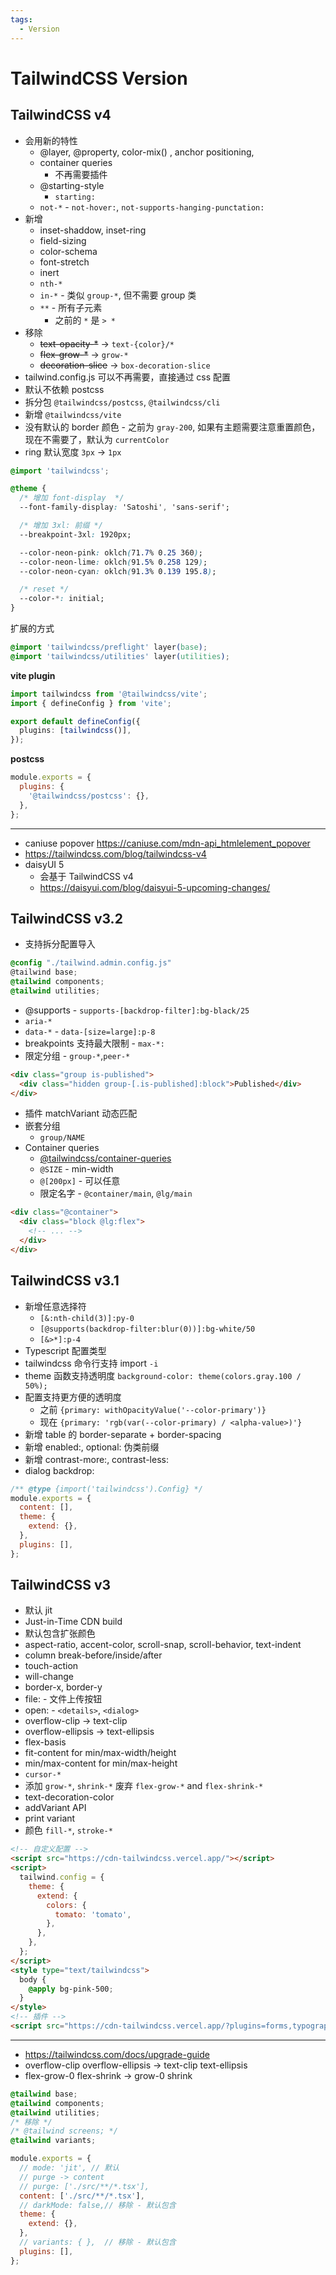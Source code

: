 ```yaml
---
tags:
  - Version
---
```


# TailwindCSS Version

## TailwindCSS v4

- 会用新的特性
  - @layer, @property, color-mix() , anchor positioning,
  - container queries
    - 不再需要插件
  - @starting-style
    - `starting:`
  - `not-*` - `not-hover:`, `not-supports-hanging-punctation:`
- 新增
  - inset-shaddow, inset-ring
  - field-sizing
  - color-schema
  - font-stretch
  - inert
  - `nth-*`
  - `in-*` - 类似 `group-*`, 但不需要 group 类
  - `**` - 所有子元素
    - 之前的 `*` 是 `> *`
- 移除
  - ~~text-opacity-\*~~ -> `text-{color}/*`
  - ~~flex-grow-\*~~ -> `grow-*`
  - ~~decoration-slice~~ -> `box-decoration-slice`
- tailwind.config.js 可以不再需要，直接通过 css 配置
- 默认不依赖 postcss
- 拆分包 `@tailwindcss/postcss`, `@tailwindcss/cli`
- 新增 `@tailwindcss/vite`
- 没有默认的 border 颜色 - 之前为 `gray-200`, 如果有主题需要注意重置颜色，现在不需要了，默认为 `currentColor`
- ring 默认宽度 `3px` -> `1px`

```css
@import 'tailwindcss';

@theme {
  /* 增加 font-display  */
  --font-family-display: 'Satoshi', 'sans-serif';

  /* 增加 3xl: 前缀 */
  --breakpoint-3xl: 1920px;

  --color-neon-pink: oklch(71.7% 0.25 360);
  --color-neon-lime: oklch(91.5% 0.258 129);
  --color-neon-cyan: oklch(91.3% 0.139 195.8);

  /* reset */
  --color-*: initial;
}
```

扩展的方式

```css
@import 'tailwindcss/preflight' layer(base);
@import 'tailwindcss/utilities' layer(utilities);
```

**vite plugin**

```ts title="vite.config.ts"
import tailwindcss from '@tailwindcss/vite';
import { defineConfig } from 'vite';

export default defineConfig({
  plugins: [tailwindcss()],
});
```

**postcss**

```js title="postcss.config.js"
module.exports = {
  plugins: {
    '@tailwindcss/postcss': {},
  },
};
```

---

- caniuse popover https://caniuse.com/mdn-api_htmlelement_popover
- https://tailwindcss.com/blog/tailwindcss-v4
- daisyUI 5
  - 会基于 TailwindCSS v4
  - https://daisyui.com/blog/daisyui-5-upcoming-changes/

## TailwindCSS v3.2

- 支持拆分配置导入

```css
@config "./tailwind.admin.config.js"
@tailwind base;
@tailwind components;
@tailwind utilities;
```

- @supports - `supports-[backdrop-filter]:bg-black/25`
- `aria-*`
- `data-*` - `data-[size=large]:p-8`
- breakpoints 支持最大限制 - `max-*:`
- 限定分组 - `group-*`,`peer-*`

```html
<div class="group is-published">
  <div class="hidden group-[.is-published]:block">Published</div>
</div>
```

- 插件 matchVariant 动态匹配
- 嵌套分组
  - `group/NAME`
- Container queries
  - [@tailwindcss/container-queries](https://github.com/tailwindlabs/tailwindcss-container-queries)
  - `@SIZE` - min-width
  - `@[200px]` - 可以任意
  - 限定名字 - `@container/main`, `@lg/main`

```html
<div class="@container">
  <div class="block @lg:flex">
    <!-- ... -->
  </div>
</div>
```

## TailwindCSS v3.1

- 新增任意选择符
  - `[&:nth-child(3)]:py-0`
  - `[@supports(backdrop-filter:blur(0))]:bg-white/50`
  - `[&>*]:p-4`
- Typescript 配置类型
- tailwindcss 命令行支持 import `-i`
- theme 函数支持透明度 `background-color: theme(colors.gray.100 / 50%);`
- 配置支持更方便的透明度
  - 之前 `{primary: withOpacityValue('--color-primary')}`
  - 现在 `{primary: 'rgb(var(--color-primary) / <alpha-value>)'}`
- 新增 table 的 border-separate + border-spacing
- 新增 enabled:, optional: 伪类前缀
- 新增 contrast-more:, contrast-less:
- dialog backdrop:

```js
/** @type {import('tailwindcss').Config} */
module.exports = {
  content: [],
  theme: {
    extend: {},
  },
  plugins: [],
};
```

## TailwindCSS v3

- 默认 jit
- Just-in-Time CDN build
- 默认包含扩张颜色
- aspect-ratio, accent-color, scroll-snap, scroll-behavior, text-indent
- column break-before/inside/after
- touch-action
- will-change
- border-x, border-y
- file: - 文件上传按钮
- open: - `<details>`, `<dialog>`
- overflow-clip -> text-clip
- overflow-ellipsis -> text-ellipsis
- flex-basis
- fit-content for min/max-width/height
- min/max-content for min/max-height
- `cursor-*`
- 添加 `grow-*`, `shrink-*` 废弃 `flex-grow-*` and `flex-shrink-*`
- text-decoration-color
- addVariant API
- print variant
- 颜色 `fill-*`, `stroke-*`

```html
<!-- 自定义配置 -->
<script src="https://cdn-tailwindcss.vercel.app/"></script>
<script>
  tailwind.config = {
    theme: {
      extend: {
        colors: {
          tomato: 'tomato',
        },
      },
    },
  };
</script>
<style type="text/tailwindcss">
  body {
    @apply bg-pink-500;
  }
</style>
<!-- 插件 -->
<script src="https://cdn-tailwindcss.vercel.app/?plugins=forms,typography,aspect-ratio,line-clamp"></script>
```

---

- https://tailwindcss.com/docs/upgrade-guide
- overflow-clip overflow-ellipsis -> text-clip text-ellipsis
- flex-grow-0 flex-shrink -> grow-0 shrink

```css
@tailwind base;
@tailwind components;
@tailwind utilities;
/* 移除 */
/* @tailwind screens; */
@tailwind variants;
```

```js
module.exports = {
  // mode: 'jit', // 默认
  // purge -> content
  // purge: ['./src/**/*.tsx'],
  content: ['./src/**/*.tsx'],
  // darkMode: false,// 移除 - 默认包含
  theme: {
    extend: {},
  },
  // variants: { },  // 移除 - 默认包含
  plugins: [],
};
```
